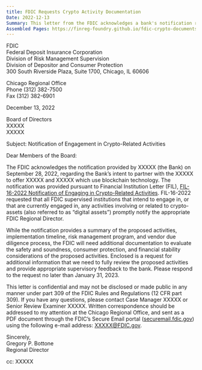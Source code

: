 ```yaml
---
title: FDIC Requests Crypto Activity Documentation
Date: 2022-12-13
Summary: This letter from the FDIC acknowledges a bank's notification regarding its intent to partner with another entity to offer blockchain technology services. The notification was provided pursuant to FIL-16-2022, which requires FDIC-supervised institutions to notify the FDIC about crypto-related activities. While the bank provided a summary of proposed activities, implementation timeline, risk management program, and vendor due diligence process, the FDIC states it needs additional documentation to evaluate safety and soundness, consumer protection, and financial stability considerations. The letter includes a request for additional information with a response deadline, referencing the enclosed documentation request that the bank must address. (AI-generated)
Assembled Pages: https://finreg-foundry.github.io/fdic-crypto-documents//assets/assembled_pages/pause_letter_2022-12-13.pdf
---
```

FDIC  
Federal Deposit Insurance Corporation  
Division of Risk Management Supervision  
Division of Depositor and Consumer Protection  
300 South Riverside Plaza, Suite 1700, Chicago, IL 60606  

Chicago Regional Office  
Phone (312) 382-7500  
Fax (312) 382-6901  

December 13, 2022  

Board of Directors  
XXXXX  
XXXXX  

Subject: Notification of Engagement in Crypto-Related Activities  

Dear Members of the Board:  

The FDIC acknowledges the notification provided by XXXXX (the Bank) on September 28, 2022, regarding the Bank’s intent to partner with the XXXXX to offer XXXXX and XXXXX which use blockchain technology. The notification was provided pursuant to Financial Institution Letter (FIL), [FIL-16-2022 Notification of Engaging in Crypto-Related Activities](https://www.fdic.gov/news/financial-institution-letters/2022/fil16022.html). FIL-16-2022 requested that all FDIC supervised institutions that intend to engage in, or that are currently engaged in, any activities involving or related to crypto-assets (also referred to as “digital assets”) promptly notify the appropriate FDIC Regional Director.  

While the notification provides a summary of the proposed activities, implementation timeline, risk management program, and vendor due diligence process, the FDIC will need additional documentation to evaluate the safety and soundness, consumer protection, and financial stability considerations of the proposed activities. Enclosed is a request for additional information that we need to fully review the proposed activities and provide appropriate supervisory feedback to the bank. Please respond to the request no later than January 31, 2023.  

This letter is confidential and may not be disclosed or made public in any manner under part 309 of the FDIC Rules and Regulations (12 CFR part 309). If you have any questions, please contact Case Manager XXXXX or Senior Review Examiner XXXXX. Written correspondence should be addressed to my attention at the Chicago Regional Office, and sent as a PDF document through the FDIC’s Secure Email portal ([securemail.fdic.gov](https://securemail.fdic.gov)) using the following e-mail address: XXXXX@FDIC.gov.  

Sincerely,  
Gregory P. Bottone  
Regional Director  

cc: XXXXX